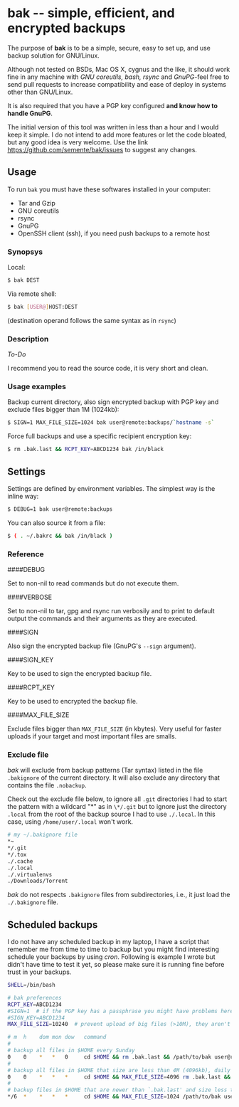 # bak -- simple, efficient, and encrypted backups

The purpose of **bak** is to be a simple, secure, easy to set up, and
use backup solution for GNU/Linux.

Although not tested on BSDs, Mac OS X, cygnus and the like, it should
work fine in any machine with *GNU coreutils, bash, rsync* and
*GnuPG*-feel free to send pull requests to increase compatibility and
ease of deploy in systems other than GNU/Linux.

It is also required that you have a PGP key configured **and know how
to handle GnuPG**.

The initial version of this tool was written in less than a hour and I
would keep it simple. I do not intend to add more features or let the
code bloated, but any good idea is very welcome. Use the link
https://github.com/semente/bak/issues to suggest any changes.


## Usage

To run `bak` you must have these softwares installed in your computer:

  - Tar and Gzip
  - GNU coreutils
  - rsync
  - GnuPG
  - OpenSSH client (ssh), if you need push backups to a remote host

### Synopsys

Local:

```sh
$ bak DEST
```

Via remote shell:

```sh
$ bak [USER@]HOST:DEST
```

(destination operand follows the same syntax as in `rsync`)


### Description

*To-Do*

I recommend you to read the source code, it is very short and clean.


### Usage examples

Backup current directory, also sign encrypted backup with PGP key and
exclude files bigger than 1M (1024kb):

```sh
$ SIGN=1 MAX_FILE_SIZE=1024 bak user@remote:backups/`hostname -s`
```

Force full backups and use a specific recipient encryption key:

```sh
$ rm .bak.last && RCPT_KEY=ABCD1234 bak /in/black
```


## Settings

Settings are defined by environment variables. The simplest way is the
inline way:

```sh
$ DEBUG=1 bak user@remote:backups
```

You can also source it from a file:

```sh
$ ( . ~/.bakrc && bak /in/black )
```

### Reference

####DEBUG

Set to non-nil to read commands but do not execute them.

####VERBOSE

Set to non-nil to tar, gpg and rsync run verbosily and to print to
default output the commands and their arguments as they are executed.

####SIGN

Also sign the encrypted backup file (GnuPG's `--sign` argument).

####SIGN_KEY

Key to be used to sign the encrypted backup file.

####RCPT_KEY

Key to be used to encrypted the backup file.

####MAX_FILE_SIZE

Exclude files bigger than `MAX_FILE_SIZE` (in kbytes). Very useful for
faster uploads if your target and most important files are smalls.


### Exclude file

*bak* will exclude from backup patterns (Tar syntax) listed in the
file `.bakignore` of the current directory. It will also exclude any
directory that contains the file `.nobackup`.

Check out the exclude file below, to ignore all `.git` directories I
had to start the pattern with a wildcard "\*" as in `\*/.git` but to
ignore just the directory `.local` from the root of the backup source
I had to use `./.local`. In this case, using `/home/user/.local` won't
work.

```sh
# my ~/.bakignore file
*~
*/.git
*/.tox
./.cache
./.local
./.virtualenvs
./Downloads/Torrent
```

*bak* do not respects `.bakignore` files from subdirectories, i.e., it
just load the `./.bakignore` file.


## Scheduled backups

I do not have any scheduled backup in my laptop, I have a script that
remember me from time to time to backup but you might find interesting
schedule your backups by using *cron*. Following is example I wrote
but didn't have time to test it yet, so please make sure it is running
fine before trust in your backups.

```sh
SHELL=/bin/bash

# bak preferences
RCPT_KEY=ABCD1234
#SIGN=1  # if the PGP key has a passphrase you might have problems here
#SIGN_KEY=ABCD1234
MAX_FILE_SIZE=10240  # prevent upload of big files (>10M), they aren't my target

# m  h    dom mon dow   command
#
# backup all files in $HOME every Sunday
0    0    *   *   0     cd $HOME && rm .bak.last && /path/to/bak user@remote:bak/`hostname -s`/
#
# backup all files in $HOME that size are less than 4M (4096kb), daily
0    0    *   *   *     cd $HOME && MAX_FILE_SIZE=4096 rm .bak.last && /path/to/bak user@remote:bak/`hostname -s`/
#
# backup files in $HOME that are newer than `.bak.last' and size less than 1M, every 6 hours
*/6  *    *   *   *     cd $HOME && MAX_FILE_SIZE=1024 /path/to/bak user@remote:bak/`hostname -s`/
```
